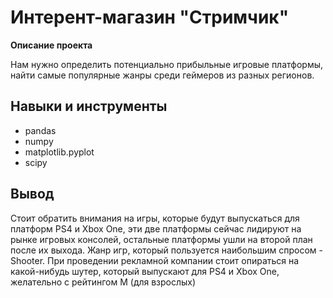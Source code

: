 # Интерент-магазин "Стримчик"
**Описание проекта**

Нам нужно определить потенциально прибыльные игровые платформы, найти самые популярные жанры среди геймеров из разных регионов.

## Навыки и инструменты
- pandas
- numpy
- matplotlib.pyplot
- scipy

## Вывод
Cтоит обратить внимания на игры, которые будут выпускаться для платформ PS4 и Xbox One, эти две платформы сейчас лидируют на рынке игровых консолей, остальные платформы ушли на второй план после их выхода. Жанр игр, который пользуется наибольшим спросом - Shooter. При проведении рекламной компании стоит опираться на какой-нибудь шутер, который выпускают для PS4 и Xbox One, желательно с рейтингом M (для взрослых)
